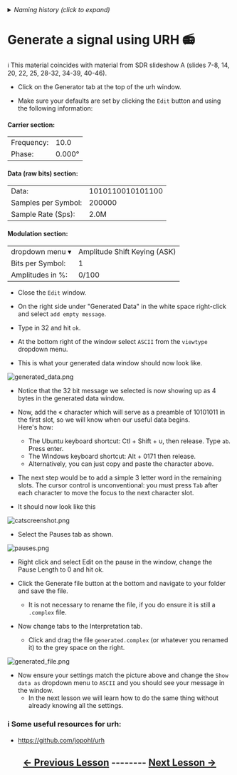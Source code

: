 <details><summary><i>Naming history (click to expand)</i></summary>
<pre>
2023 May 22: 030_Generate_a_signal.md
</pre>
</details>

# Generate a signal using URH 📻

ℹ️ This material coincides with material from SDR slideshow A (slides 7-8, 14, 20, 22, 25, 28-32, 34-39, 40-46).

- Click on the Generator tab at the top of the urh window.

- Make sure your defaults are set by clicking the `Edit` button and using the following information:  

#### Carrier section:  

  | | |
  |-------|-----|
  |Frequency:| 10.0|
  |Phase:| 0.000°|  

#### Data (raw bits) section:

  | | |
  |-------|-----|
  |Data:| 1010110010101100|
  |Samples per Symbol:| 200000|
  |Sample Rate (Sps):| 2.0M| 

#### Modulation section:

  | | |
  |-------|-----|
  |dropdown menu ▾|Amplitude Shift Keying (ASK)|
  |Bits per Symbol:| 1|
  |Amplitudes in %:| 0/100|

<!-- pandoc-only ### TODO TODO TODO TODO TODO  -->

- Close the `Edit` window.

- On the right side under "Generated Data" in the white space right-click and select `add empty message`.

- Type in 32 and hit `ok`.

<!-- pandoc-only ### TODO TODO TODO TODO TODO  -->

- At the bottom right of the window select `ASCII` from the `viewtype` dropdown menu.

- This is what your generated data window should now look like.

![generated_data.png](https://github.com/python-can-define-radio/sdr-course/blob/main/classroom_activities/Ch03_Analyzing_Signals_URH/Images/generated_data.png?raw=true) 

<!-- pandoc-only ### TODO TODO TODO TODO TODO  -->

- Notice that the 32 bit message we selected is now showing up as 4 bytes in the generated data window.

- Now, add the « character which will serve as a preamble of 10101011 in the first slot, so we will know when our useful data begins.  
  Here's how:
    - The Ubuntu keyboard shortcut: Ctl + Shift + u, then release. Type `ab`. Press enter.
    - The Windows keyboard shortcut: Alt + 0171 then release.
    - Alternatively, you can just copy and paste the character above.
 
- The next step would be to add a simple 3 letter word in the remaining slots. The cursor control is unconventional: you must press `Tab` after each character to move the focus to the next character slot.

<!-- pandoc-only ### TODO TODO TODO TODO TODO  -->

- It should now look like this

![catscreenshot.png](https://github.com/python-can-define-radio/sdr-course/blob/main/classroom_activities/Ch03_Analyzing_Signals_URH/Images/catscreenshot.png?raw=true) 

- Select the Pauses tab as shown.

![pauses.png](https://github.com/python-can-define-radio/sdr-course/blob/main/classroom_activities/Ch03_Analyzing_Signals_URH/Images/pauses.png?raw=true) 

- Right click and select Edit on the pause in the window, change the Pause Length to 0 and hit ok.

- Click the Generate file button at the bottom and navigate to your folder and save the file.
    - It is not necessary to rename the file, if you do ensure it is still a `.complex` file.

- Now change tabs to the Interpretation tab.
    - Click and drag the file `generated.complex` (or whatever you renamed it) to the grey space on the right.
 
![generated_file.png](https://github.com/python-can-define-radio/sdr-course/blob/main/classroom_activities/Ch03_Analyzing_Signals_URH/Images/generated_file.png?raw=true) 

- Now ensure your settings match the picture above and change the  `Show data as` dropdown menu to `ASCII` and you should see your message in the window.
    - In the next lesson we will learn how to do the same thing without already knowing all the settings.

### ℹ️ Some useful resources for urh:

- https://github.com/jopohl/urh

## <p align="center">[&larr; Previous Lesson](https://github.com/python-can-define-radio/sdr-course/blob/main/classroom_activities/Ch03_Analyzing_Signals_URH/020_Modulation.md)  --------  [Next Lesson &rarr;](https://github.com/python-can-define-radio/sdr-course/blob/main/classroom_activities/Ch03_Analyzing_Signals_URH/040_Interpret_unknown_signal.md)</p>
